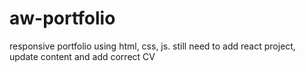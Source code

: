 # aw-portfolio
responsive portfolio using html, css, js. still need to add react project, update content and add correct CV

